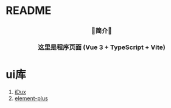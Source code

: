 # README
<h3 align="center" style="text-align: center">
   <div>🌟简介🌟</div>
   <br>
   <div>这里是程序页面 (Vue 3 + TypeScript + Vite)</div>
</h3>

# ui库

1.  [iDux](https://idux.site/)
2.  [element-plus](https://element-plus.org/zh-CN/)



